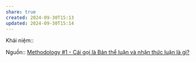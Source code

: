 ```yaml
---
share: true
created: 2024-09-30T15:13
updated: 2024-09-30T15:14
---
```

Khái niệm:: 

Nguồn:: [Methodology #1 - Cái gọi là Bản thể luận và nhận thức luận là gì?](https://ducanhwriter.substack.com/p/methodology-1-cai-goi-la-ban-the)